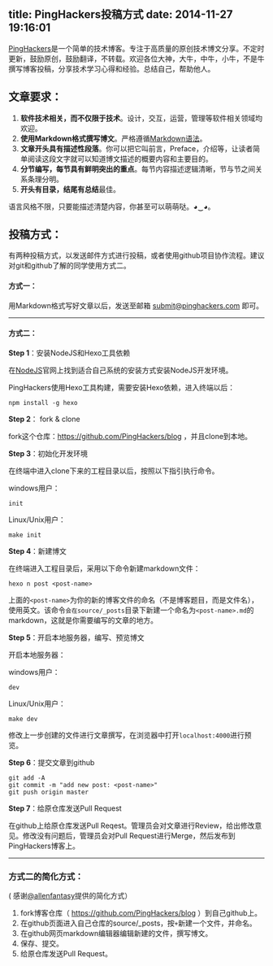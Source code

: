 title: PingHackers投稿方式
date: 2014-11-27 19:16:01
---

[PingHackers](http://pinghackers.com/)是一个简单的技术博客。专注于高质量的原创技术博文分享。不定时更新，鼓励原创，鼓励翻译，不转载。欢迎各位大神，大牛，中牛，小牛，不是牛撰写博客投稿，分享技术学习心得和经验。总结自己，帮助他人。

## 文章要求：

1. **软件技术相关，而不仅限于技术**。设计，交互，运营，管理等软件相关领域均欢迎。
2. **使用Markdown格式撰写博文**。严格遵循[Markdown语法](http://daringfireball.net/projects/markdown/syntax)。
3. **文章开头具有描述性段落**。你可以把它叫前言，Preface，介绍等，让读者简单阅读这段文字就可以知道博文描述的概要内容和主要目的。
2. **分节编写，每节具有鲜明突出的重点**。每节内容描述逻辑清晰，节与节之间关系条理分明。
5. **开头有目录，结尾有总结**最佳。

语言风格不限，只要能描述清楚内容，你甚至可以萌萌哒。◕‿◕。 


## 投稿方式：
有两种投稿方式，以发送邮件方式进行投稿，或者使用github项目协作流程。建议对git和github了解的同学使用方式二。

#### 方式一：
用Markdown格式写好文章以后，发送至邮箱 [submit@pinghackers.com](submit@pinghackers.com) 即可。


***


#### 方式二：

**Step 1**：安装NodeJS和Hexo工具依赖

在[NodeJS](http://nodejs.org/)官网上找到适合自己系统的安装方式安装NodeJS开发环境。

PingHackers使用Hexo工具构建，需要安装Hexo依赖，进入终端以后：

    npm install -g hexo

**Step 2**： fork & clone

fork这个仓库：https://github.com/PingHackers/blog  ，并且clone到本地。

**Step 3**：初始化开发环境

在终端中进入clone下来的工程目录以后，按照以下指引执行命令。

windows用户：

    init

Linux/Unix用户：

    make init

**Step 4**：新建博文

在终端进入工程目录后，采用以下命令新建markdown文件： 

    hexo n post <post-name>
    
上面的`<post-name>`为你的新的博客文件的命名（不是博客题目，而是文件名），使用英文。该命令`会在source/_posts`目录下新建一个命名为`<post-name>.md`的markdown，这就是你需要编写的文章的地方。

**Step 5**：开启本地服务器，编写、预览博文


开启本地服务器：

windows用户：

    dev
    
Linux/Unix用户：
    
    make dev

修改上一步创建的文件进行文章撰写，在浏览器中打开`localhost:4000`进行预览。

**Step 6**：提交文章到github

    git add -A 
    git commit -m "add new post: <post-name>"
    git push origin master

**Step 7**：给原仓库发送Pull Request

在github上给原仓库发送Pull Reqest。管理员会对文章进行Review，给出修改意见。修改没有问题后，管理员会对Pull Request进行Merge，然后发布到PingHackers博客上。


***

### 方式二的简化方式：

 ( 感谢[@allenfantasy](https://github.com/allenfantasy)提供的简化方式）

1. fork博客仓库（ https://github.com/PingHackers/blog ）到自己github上。
2. 在github页面进入自己仓库的source/_posts，按`+`新建一个文件，并命名。
3. 在github网页markdown编辑器编辑新建的文件，撰写博文。
4. 保存、提交。
5. 给原仓库发送Pull Request。
